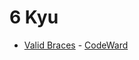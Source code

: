 # 6 Kyu
* [Valid Braces](/solutions/c%2B%2B/6%20kyu/Valid%20Braces) - [CodeWard](https://www.codewars.com/kata/5277c8a221e209d3f6000b56)